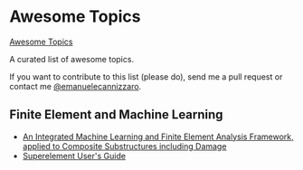 # Awesome Topics
[Awesome Topics](https://github.com/EmanueleCannizzaro/awesome_topics)

A curated list of awesome topics.

If you want to contribute to this list (please do), send me a pull request or contact me [@emanuelecannizzaro](https://github.com/EmanueleCannizzaro).

## Finite Element and Machine Learning
- [An Integrated Machine Learning and Finite Element Analysis Framework, applied to Composite Substructures including Damage](https://pdfs.semanticscholar.org/89c9/69111800be0cf3187be86c8e64e282b813c7.pdf)
- [Superelement User's Guide](https://docs.plm.automation.siemens.com/data_services/resources/nxnastran/10/help/en_US/tdocExt/pdf/super.pdf)
